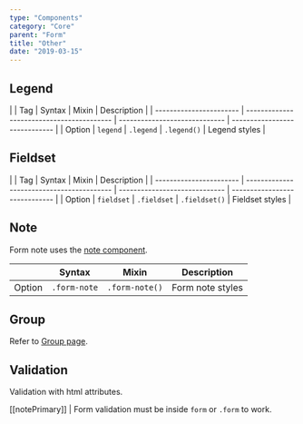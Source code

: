 ```yaml
---
type: "Components"
category: "Core"
parent: "Form"
title: "Other"
date: "2019-03-15"
---
```


## Legend

<div class="table-scroll">

|                         | Tag                                     | Syntax                                     | Mixin                       | Description                   |
| ----------------------- | ----------------------------------------- | ----------------------------- | ----------------------------- |
| Option                  | `legend` | `.legend`                 | `.legend()`        | Legend styles            |

</div>

<demo>
  <demovanilla src="vanilla/components/core/form/legend">
  </demovanilla>
</demo>

## Fieldset

<div class="table-scroll">

|                         | Tag                                     | Syntax                                     | Mixin                       | Description                   |
| ----------------------- | ----------------------------------------- | ----------------------------- | ----------------------------- |
| Option                  | `fieldset` | `.fieldset`                 | `.fieldset()`        | Fieldset styles            |

</div>

<demo>
  <demovanilla src="vanilla/components/core/form/fieldset">
  </demovanilla>
</demo>

## Note

Form note uses the [note component](/components/core/note).

<div class="table-scroll">

|                         | Syntax                                     | Mixin                       | Description                   |
| ----------------------- | ----------------------------------------- | ----------------------------- | ----------------------------- |
| Option                  | `.form-note`                 | `.form-note()`        | Form note styles            |

</div>

<demo>
  <demovanilla src="vanilla/components/core/form/note">
  </demovanilla>
</demo>

## Group

Refer to [Group page](/components/core/group#usage-input).

## Validation

Validation with html attributes.

[[notePrimary]]
| Form validation must be inside `form` or `.form` to work.

<demo>
  <demovanilla src="vanilla/components/core/form/validation-default">
  </demovanilla>
  <demovanilla src="vanilla/components/core/form/validation-inverse">
  </demovanilla>
</demo>
